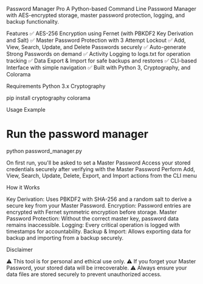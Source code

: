 Password Manager Pro
A Python-based Command Line Password Manager with AES-encrypted storage, master password protection, logging, and backup functionality.

Features
✅ AES-256 Encryption using Fernet (with PBKDF2 Key Derivation and Salt)
✅ Master Password Protection with 3 Attempt Lockout
✅ Add, View, Search, Update, and Delete Passwords securely
✅ Auto-generate Strong Passwords on demand
✅ Activity Logging to logs.txt for operation tracking
✅ Data Export & Import for safe backups and restores
✅ CLI-based Interface with simple navigation
✅ Built with Python 3, Cryptography, and Colorama

Requirements
Python 3.x
Cryptography

pip install cryptography colorama

Usage Example
# Run the password manager  
python password_manager.py  

On first run, you'll be asked to set a Master Password
Access your stored credentials securely after verifying with the Master Password
Perform Add, View, Search, Update, Delete, Export, and Import actions from the CLI menu

How it Works

Key Derivation: Uses PBKDF2 with SHA-256 and a random salt to derive a secure key from your Master Password.
Encryption: Password entries are encrypted with Fernet symmetric encryption before storage.
Master Password Protection: Without the correct master key, password data remains inaccessible.
Logging: Every critical operation is logged with timestamps for accountability.
Backup & Import: Allows exporting data for backup and importing from a backup securely.

Disclaimer

⚠️ This tool is for personal and ethical use only.
⚠️ If you forget your Master Password, your stored data will be irrecoverable.
⚠️ Always ensure your data files are stored securely to prevent unauthorized access.


